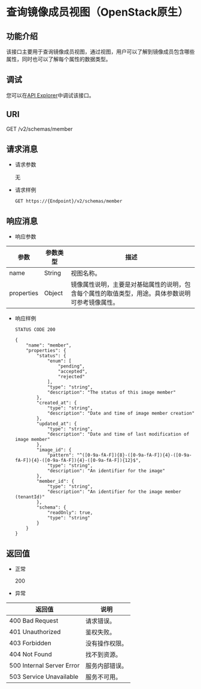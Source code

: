 # 查询镜像成员视图（OpenStack原生）<a name="ims_03_0717"></a>

## 功能介绍<a name="section4678164010456"></a>

该接口主要用于查询镜像成员视图，通过视图，用户可以了解到镜像成员包含哪些属性，同时也可以了解每个属性的数据类型。

## 调试<a name="section44686511322"></a>

您可以在[API Explorer](https://apiexplorer.developer.huaweicloud.com/apiexplorer/doc?locale=zh-cn&consoleCurrentProductId=ims&consoleCurrentProductshort=&product=IMS&api=GlanceShowImageMemberSchemas)中调试该接口。

## URI<a name="section1251307010456"></a>

GET /v2/schemas/member

## 请求消息<a name="section2411735110456"></a>

-   请求参数

    无

-   请求样例

    ```
    GET https://{Endpoint}/v2/schemas/member
    ```


## 响应消息<a name="section5835198610456"></a>

-   响应参数

|参数|参数类型|描述|
|--|--|--|
|name|String|视图名称。|
|properties|Object|镜像属性说明，主要是对基础属性的说明，包含每个属性的取值类型，用途。具体参数说明可参考镜像属性。|


-   响应样例

    ```
    STATUS CODE 200
    ```

    ```
    {
        "name": "member",
        "properties": {
            "status": {
                "enum": [
                    "pending",
                    "accepted",
                    "rejected"
                ],
                "type": "string",
                "description": "The status of this image member"
            },
            "created_at": {
                "type": "string",
                "description": "Date and time of image member creation"
            },
            "updated_at": {
                "type": "string",
                "description": "Date and time of last modification of image member"
            },
            "image_id": {
                "pattern": "^([0-9a-fA-F]){8}-([0-9a-fA-F]){4}-([0-9a-fA-F]){4}-([0-9a-fA-F]){4}-([0-9a-fA-F]){12}$",
                "type": "string",
                "description": "An identifier for the image"
            },
            "member_id": {
                "type": "string",
                "description": "An identifier for the image member (tenantId)"
            },
            "schema": {
                "readOnly": true,
                "type": "string"
            }
        }
    }
    ```


## 返回值<a name="section3184290310456"></a>

-   正常

    200

-   异常

|返回值|说明|
|--|--|
|400 Bad Request|请求错误。|
|401 Unauthorized|鉴权失败。|
|403 Forbidden|没有操作权限。|
|404 Not Found|找不到资源。|
|500 Internal Server Error|服务内部错误。|
|503 Service Unavailable|服务不可用。|



